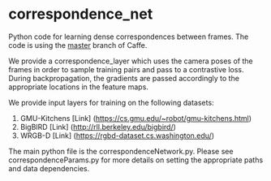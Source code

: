 # correspondence_net

Python code for learning dense correspondences between frames. The code is using the [master](https://github.com/BVLC/caffe) branch of Caffe.

We provide a correspondence_layer which uses the camera poses of the frames in order to sample training pairs and pass to a contrastive loss. During backpropagation, the gradients are passed accordingly to the appropriate locations in the feature maps.

We provide input layers for training on the following datasets:
1) GMU-Kitchens [Link] (https://cs.gmu.edu/~robot/gmu-kitchens.html)
2) BigBIRD [Link] (http://rll.berkeley.edu/bigbird/)
3) WRGB-D [Link] (https://rgbd-dataset.cs.washington.edu/)

The main python file is the correspondenceNetwork.py. Please see correspondenceParams.py for more details on setting the appropriate paths and data dependencies. 
